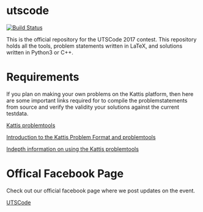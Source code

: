 # utscode
[![Build Status](https://travis-ci.org/wlgranados/utscode.svg?branch=master)](https://travis-ci.org/wlgranados/utscode)

This is the official repository for the UTSCode 2017 contest. This repository holds 
all the tools, problem statements written in LaTeX, and solutions written in Python3
 or C++.
 
 
# Requirements
If you plan on making your own problems on the Kattis platform, then here are some 
important links required for to compile the problemstatements from source and verify
the validity your solutions against the current testdata.

[Kattis problemtools](https://github.com/Kattis/problemtools)

[Introduction to the Kattis Problem Format and problemtools](http://problemarchive.org/wiki/index.php/Introduction_to_the_Kattis_Problem_Format)

[Indepth information on using the Kattis problemtools](http://problemarchive.org/wiki/index.php/Problem_Format)


# Offical Facebook Page 
Check out our official facebook page where we post updates on the event. 

[UTSCode](https://facebook.com/utscode)
